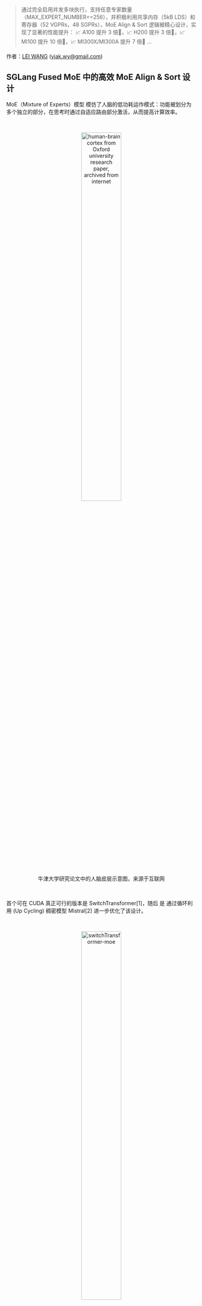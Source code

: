 > 通过完全启用并发多块执行，支持任意专家数量（MAX_EXPERT_NUMBER==256），并积极利用共享内存（5kB LDS）和寄存器（52 VGPRs，48 SGPRs），MoE Align & Sort 逻辑被精心设计，实现了显著的性能提升：
📈 A100 提升 3 倍🎉，📈 H200 提升 3 倍🎉，📈 MI100 提升 10 倍🎉，📈 MI300X/MI300A 提升 7 倍🎉 ...

作者：[LEI WANG](https://github.com/yiakwy-xpu-ml-framework-team) (yiak.wy@gmail.com)

## SGLang Fused MoE 中的高效 MoE Align & Sort 设计

MoE（Mixture of Experts）模型 模仿了人脑的低功耗运作模式：功能被划分为多个独立的部分，在思考时通过自适应路由部分激活，从而提高计算效率。

<br />

<figure>
<p align="center">
<img src="https://raw.githubusercontent.com/yiakwy-xpu-ml-framework-team/HPC-2025/main/2025-3/Efficient%20MoE%20Align%20%26%20Sort%20in%20SGLagn%20Fused%20MoE/assets/img/brain.jpg" alt="human-brain cortex from Oxford university research paper, archived from internet" style="width:50%">
</p>
<figcaption style="text-align:center">牛津大学研究论文中的人脑皮层示意图，来源于互联网</figcaption>
</figure>

<br />

首个可在 CUDA 真正可行的版本是 SwitchTransformer[1]，随后 是 通过循环利用 (Up Cycling) 稠密模型 Mistral[2] 进一步优化了该设计。

<br />

<figure>
<p align="center">
<img src="https://raw.githubusercontent.com/yiakwy-xpu-ml-framework-team/HPC-2025/main/2025-3/Efficient%20MoE%20Align%20%26%20Sort%20in%20SGLagn%20Fused%20MoE/assets/img/switch-transformer-moe.png" alt="switchTransformer-moe" style="width:50%">
</p>
<figcaption style="text-align:center">SwitchTransformer-MoE</figcaption>
</figure>

<br />

随后，DeepSeek V2/V3/R1 [3][4][5] 通过引入共享专家 [3] 和 门控偏差（gating bias） [4][5] 进一步改进了 MoE，最终实现了无辅助损失（auxiliary loss free）的 MoE 模型 [4][5]。这一优化本质上归因于一个关键事实：当使用共享专家（DeepSeek 团队选择的值为 1）时，可以通过在**较大的专家池（256 个）**上施加偏差分数的惩罚，从而缓解专家路由的不均衡问题 [11]。

<br />

MoE 层 本质上是由多个专家前馈网络（FFN） 组成的层，其中包含门控函数（gating functions），用于根据 Top-K 门控分数（DeepSeek V3/R1 中引入偏差）进行激活路由，并在所选的 FFN 层 上通过 Group GEMM 计算 logits。

<br />

该功能在很大程度上依赖于基数排序（radix sort）逻辑。借助 MoE Align & Sort，机器学习研究人员和实践者可以按照专家 ID 对 tokens 进行排序。

<br />

在某些应用中，例如 TransformerEngine [6][7]，该操作最初是通过已废弃的 cub::DeviceRadixSort 实现的，而增加的 permute 操作用于记录 源（左） 到 目标（右） 的映射，其梯度操作为 unpermute。

<br />

<figure>
<p align="center">
<img src="https://raw.githubusercontent.com/yiakwy-xpu-ml-framework-team/HPC-2025/main/2025-3/Efficient%20MoE%20Align%20%26%20Sort%20in%20SGLagn%20Fused%20MoE/assets/img/nv_moe_permute_op.png" alt="moe-permute-illustration" style="background-color:white;width:50%">
</p>
<figcaption style="text-align:center">MoE Permute 示例</figcaption>
</figure>

<br />

尽管 cub::DeviceRadixSort **大量使用共享内存**，相比于基于 __shfl_xor_sync（仅使用线程本地内存）的实现略慢，但它**不支持对齐排序（alignment sorting**）。

<br />

对齐排序 对于 Group GEMM 的效率至关重要，因为它允许专家以 **块（block** 为单位处理 tokens。

<br />

SGLang 中的 **MoE Align & Sort** 算法采用了 对齐排序，但在 **支持多达 256 个专家的大规模 prefill 操作** 时效率并不理想。该问题已在 [issue#2732](https://github.com/sgl-project/sglang/issues/2732) 中被确认。

<br />

目前的实现将 **MoE Align & Sort** 拆分为两个 kernel 启动（kernel launches）：

<br />

- 对齐（alignment）：在 **单个 block** 内执行 传统 基数排序算法 对齐的偏移计算（alignment-based offsets computation）; 

- 放置（placement）：根据在多个 block 并行计算出的偏移量，并行放置 tokens;

<br />

我们提出并编写了 AMD 友好的 CUDA 设备代码，采用了我们设计的 MoE Align & Sort 算法。因此，在 AMD 平台 上的性能分析和优化将被充分考虑。

<br />

通过在不同的工作负载下使用 **RocProfiler-Compute** 进行分析，我们可以清楚地看到，即使 **不计入多次设备函数启动** 的额外开销，第一个 kernel 仍然消耗了 **33W** 个周期，第二个 kernel 消耗了 **8W** 个周期，总计 **41W** 周期：

<br />

<figure>
<p align="center">
<img src="https://raw.githubusercontent.com/yiakwy-xpu-ml-framework-team/HPC-2025/main/2025-3/Efficient%20MoE%20Align%20%26%20Sort%20in%20SGLagn%20Fused%20MoE/assets/img/moe_align_k1.png" alt="moe_align_k1" style="width:80%">
</p>
<figcaption style="text-align:center">the moe align kernel 1</figcaption>
<p align="center">
<img src="https://raw.githubusercontent.com/yiakwy-xpu-ml-framework-team/HPC-2025/main/2025-3/Efficient%20MoE%20Align%20%26%20Sort%20in%20SGLagn%20Fused%20MoE/assets/img/moe_align_k2.png" alt="moe_align_k2" style="width:80%">
</p>
<figcaption style="text-align:center">the moe align kernel 2</figcaption>
</figure>

<br />

在 ROCm SDK 6.3.0 中，omniperf 已更名为 rocprof-compute。尽管 MI300X/MI300A 已得到积极支持，但该工具默认未随 ROCm SDK 6.3.0 一同发布。不过，在 [Tools-dockerhub](https://github.com/yiakwy-xpu-ml-framework-team/Tools-dockerhub) 中的展示一样，ROCm 计算分析工具的设置仅需简单三步。.

<br />

现在，在 [PR#3613](https://github.com/sgl-project/sglang/pull/3613) 中应用我们提出的 [优化方案](https://github.com/yiakwy-xpu-ml-framework-team/AMD-sglang-benchmark-fork/blob/790a832385a02d5f52ad627af333ca1c992e24de/sgl-kernel/src/sgl-kernel/csrc/moe_align_kernel.cu#L233) 后，片上计算开销将从之前的 **41W** 个周期立即降低至 **20W** 个周期。

<br />

<figure>
<p align="center">
<img src="https://raw.githubusercontent.com/yiakwy-xpu-ml-framework-team/HPC-2025/main/2025-3/Efficient%20MoE%20Align%20%26%20Sort%20in%20SGLagn%20Fused%20MoE/assets/img/moe_align_after_opt.png" alt="optimize moe align kernel" style="background-color:white;width:80%">
</p>
<figcaption style="text-align:center">在 SGLang 中实现高效的多块（multi-blocks）MoE-Align</figcaption>
</figure>

<br />

通过 **完全地多块（multiple blocks）并发执行**，并支持 **任意专家数量**（MAX_EXPERT_NUMBER==256），结合 **激进使用共享内存（5kB LDS）和寄存器（52 VGPRs，48 SGPRs）** ，MoE Align & Sort 逻辑被优化，实现了以下性能提升 [📈3x in A100🎉](#a100_bench), [📈3x in H200🎉](#h200_bench), [📈10x in MI100🎉](#mi100_bench), and [📈7x in MI300X/Mi300A🎉](#mi300_bench):

<br />

|    opt bench (all cases)    |  opt bench (snapshot) | GPU
:----------------------------:|:---------------------:|:-----:
![moe-align-block-size-performance](https://github.com/user-attachments/assets/53b177ba-88ef-4d5a-b833-e112160a2b15) | <img width="200" alt="A100-bench" src="https://github.com/user-attachments/assets/19d0daf3-f2b9-4acc-a2d8-c8be2a9c3049" /> | A100
![mi100-moe-align-block-size-performance](https://github.com/user-attachments/assets/addcdfa8-0fba-4fe4-b8ed-68711d3eebe4) | <img width="400" alt="MI00-bench" src="https://github.com/user-attachments/assets/0a474f35-305e-42c4-95a2-bf51f46cdbf9" /> | MI100 (gfx908)

<br />

借助 **Rocprof-Compute**，我们可以轻松收集捕获设备代码的一些关键指标，并在远程 GUI 服务器上进行可视化展示：

<br />

<figure>
<p align="center">
<img src="https://raw.githubusercontent.com/yiakwy-xpu-ml-framework-team/HPC-2025/main/2025-3/Efficient%20MoE%20Align%20%26%20Sort%20in%20SGLagn%20Fused%20MoE/assets/img/rocprof-compute.png" alt="start rocprof-compute in server side" style="background-color:white;width:80%">
</p>
<figcaption style="text-align:center">服务端开启 Rocprof-Compute</figcaption>
</figure>

<br />

总而言之，在 AMD MI300X/MI300A 上，所提出的高效 多块（multi-blocks）MoE Align & Sort 算法充分利用了每个 wave 的向量寄存器（52 个），且无寄存器溢出（我已将初始线程块大小调整至最佳值）；同时，每个 CU 使用 5kB LDS，且仅有 6.8% 的存储银行冲突率。

<br />

我们还分析了 MoE Sort & Align 的 Roofline 模型。该模型显示，设备代码的性能在受限于内存带宽的区域有所下降。

<br />

在 [AMD Compute Profile](#amd_compute_profile) 部分，我们详细介绍了在 ROCm 平台上我们算法设计的影响与性能数据。

<br />

本质上，MI300X/MI300A 是全球首款基于多芯片（multi-die）设计的高性能 AI 加速器架构。因此，在该芯片上进行算子优化的方式将与 NVIDIA 平台略有不同。

<br />

基本规则是，XCDs（加速计算芯片）之间的同步代价较高，因此最好充分利用XCDs，并利用L2缓存的局部性亲和性来提高性能。

<br />

此外，我们应避免昂贵的同步开销，具体方法包括：

- 当网格大小小于每颗芯片上的 XCD 数量（MI300X 为 8，MI300A 为 6）时，优先使用最低速计算单元（MI300X 使用 XCD7，MI300A 使用 XCD5）。

- 当网格大小大于每颗芯片上的 XCD 数量时，将其调整为 XCD 数量的整数倍。

<br />

使用 **hipCooperativeLaunch** 启动协作设备代码可能会增加 **L2 缓存压力**（与 **纹理寻址器停滞率** 和 **忙碌率** 相关），特别是在 **数据交换（尤其是 Die-Die 交换** 增多的情况下。

<br />

在此示例中，之前 **main** 分支的实现使用了 **39** 个活跃 CU，这已经 **接近最佳**，因为本质上使用了两个 Die。

<br />

我们的实现在 **多块（multi-blocks）执行** 中使用了 **66** 个活跃 CU，跨越两个 Die，并且 **块级归约（block-wise reduction）** 过程中 **Die-Die 数据交换** 是不可避免的。我们将在本季度晚些时候向 **SGLang** 提交进一步的 **V4 优化**。

<br />

具体细节将在 **性能分析（profiling）** 部分进一步讨论。

## SGLang 中 Fused MoE 的回顾

SGLang 团队采用 **Triton First** 方法实现了相关逻辑，并在 2024 年 12 月成功实现 **DeepSeek V3** 的 **Day-0 支持**。  

<br />

SGLang 的 [MoE](https://github.com/sgl-project/sglang/blob/8baf9a0c18c6bc700e89ad6deb200739a8242e09/python/sglang/srt/layers/moe/fused_moe_triton/fused_moe.py#L952) 调用了使用 **Triton** 实现的 [Fused MoE 设备代码](https://github.com/sgl-project/sglang/blob/8baf9a0c18c6bc700e89ad6deb200739a8242e09/python/sglang/srt/layers/moe/fused_moe_triton/fused_moe.py#L56)。 

<br />

在设备代码启动之前，会应用 **MoE Align & Sort** 算法。MoE Align & Sort 的 Triton 设备代码被拆分为 **四个阶段**，其中 **直接访问 DRAM**，而不使用共享内存，这与 [向量化 Triton 版本](https://github.com/sgl-project/sglang/pull/2913) 形成对比。  

<br />

与 **单块（single block wise）CUDA 实现** 相比，Triton 版本的 **多次设备代码触发** 以及对 **LDS、本地缓存和寄存器（例如 VGPR）** 的低效利用，导致了在 **小规模工作负载** 上的单次测试执行效率较低。

<br />

随后，CUDA 实现最终被拆分为 **两个阶段**，其中 **仅第二阶段** 的执行在 **多块（multiple blocks）** 上进行了加速。  

## MoE Align & Sort CUDA 算法在其他开源平台的实现

#### FasterTransfomer

在 **Mistral[2]** 和 **DeepSeek V2[3]** 之前，**开放式稠密模型（open dense models）** 在推理场景中更为流行。这也是 **FasterTransformer[8]** 诞生的时期。

<br />

在 **FasterTransformer[8]** 项目中（由 NVIDIA 发起），MoE 模型的支持主要依赖于 **cub::DeviceRadixSort**，以及诸如 **moe_softmax**（本质上是 **cub::BlockReduce** 实现的 softmax）、**moe_top_k** 及其融合版本 **topk_gating_softmax**、用于排列潜在向量 logits 的 **permute**，最终执行 [group gemm](https://github.com/NVIDIA/FasterTransformer/blob/df4a7534860137e060e18d2ebf019906120ea204/src/fastertransformer/kernels/moe_kernels.cu#L622)。

<br />

因此，融合优化主要（按计算开销计算）限制在 **topk gating softmax** 和 **biased topk gating softmax**，后续这些优化被整合进 **SGLang**。

#### Megatron

在本文发表之前，**Megatron** 在 FP16/BF16 计算中主要采用 **FasterTransformer** 方法，但额外添加了 **permute** 的梯度操作 **unpermute**，以支持 [训练任务](https://github.com/fanshiqing/grouped_gemm)。

<br />

这意味着 MoE 仍然没有得到高效融合。

#### vLLM

**SGLang** 使用了许多 **vLLM** 设备代码，但 **vLLM** 的 Fused MoE 最初是由 **SGLang** 团队贡献的。因此，它们采用了相同的方法进行部署。

#### CK

首个 **AMD 友好的 Fused MoE** 版本于 2024 年 11 月 26 日在 [CK#1634](https://github.com/ROCm/composable_kernel/pull/1634) 中提出。随后，**MoE Align & Sort** 被添加到 [CK#1771](https://github.com/ROCm/composable_kernel/pull/1771) 和 [CK#1840](https://github.com/ROCm/composable_kernel/pull/1840) 中。

<br />

核心思路是将 **MoE 排序** 与 **Group GEMM** 进行融合。此外，CK 中的 **MoE & Sorting** 在很大程度上采用了 **SGLang 团队** 的方法，但在 **CK pipeline 及 partitioner** 方面有所不同。

<br />

<figure>
<p align="center">
<img src="https://raw.githubusercontent.com/yiakwy-xpu-ml-framework-team/HPC-2025/main/2025-3/Efficient%20MoE%20Align%20%26%20Sort%20in%20SGLagn%20Fused%20MoE/assets/img/ck-fused-moe-v1.png" alt="ck fused moe" style="background-color:white;width:50%">
</p>
<figcaption style="text-align:center">CK 融合 MoE 思路[9]</figcaption>
</figure>

<br />

融合 **per_group_token_quant**（用于在线 FP8 量化）、**MoE 排序** 和 **Group GEMM** 可以通过将 **Radix Sort 计算逻辑** 纳入 **Group GEMM pipeline** 轻松解决：即 **统计出现次数以计算偏移量**，随后进行 **并行放置**。

<br />

其中最关键的问题之一是 **如何平衡 Radix Sorting 和 Group GEMM 这两种计算负载**。

<br />

在 AMD 数据中心芯片中，**Group GEMM 片段更可能均匀分布在 XCD 内的所有可用计算单元**。然而，当涉及多个 XCD 时，不同 CU 之间的 **数据交换** 主要通过 **低速 L2 Cache 及其互联结构（L2 Cache fabric）** 进行。

<br />

编写 **CK 设备代码** 需要先编写 **主机端 CK 解决方案启动器**：

```
    // Here is the entry of fused MoE : 
    //   https://github.com/ROCm/composable_kernel/blob/1342ecf7fbf64f43d8621cf6665c583fdc49b2c6/example/ck_tile/15_fused_moe/instances/fused_moegemm_api_internal.hpp
    using f_pipeline    = ck_tile::FusedMoeGemmPipeline_FlatmmUk<f_problem>;
    using f_partitioner = ck_tile::FusedMoeGemmTilePartitioner_Linear<f_shape>;
    using f_kernel      = ck_tile::FusedMoeGemmKernel<f_partitioner, f_pipeline, void>;

    const dim3 grids                       = f_kernel::GridSize(a);
    constexpr dim3 blocks                  = f_kernel::BlockSize();
    constexpr ck_tile::index_t kBlockPerCu = 1;

    static int printed = 0;

    auto kargs = f_kernel::MakeKargs(a);
    if(s.log_level_ > 0 && printed == 0)
    {
        std::cout << ", " << f_kernel::GetName() << std::flush;
        printed = 1;
    }

    return ck_tile::launch_kernel(
        s, ck_tile::make_kernel<blocks.x, kBlockPerCu>(f_kernel{}, grids, blocks, 0, kargs));
```

, [设备代码入口](https://github.com/ROCm/composable_kernel/blob/1342ecf7fbf64f43d8621cf6665c583fdc49b2c6/include/ck_tile/ops/fused_moe/kernel/fused_moegemm_kernel.hpp#L238), 分块器, 和 多阶段流水线.

<br />

AMD CK **分区器** 和 **阶段流水线（stages pipeliner）** 在 **Fused MoE** 的最终汇编过程中扮演了重要角色，确实值得深入研究，但已超出本文讨论范围。

<br />

但需要记住，**MoE Align & Sort 是生产者代码的一部分**：

```
// https://github.com/ROCm/composable_kernel/blame/fdaff5603ebae7f8eddd070fcc02941d84f20538/include/ck_tile/ops/fused_moe/kernel/moe_sorting_kernel.hpp#L438
CK_TILE_DEVICE void moe_align_block_size_kernel(...) 
{
        const index_t tid       = static_cast<index_t>(threadIdx.x);
        const index_t start_idx = tid * tokens_per_thread;
...
#if 1
        if(tid < num_experts){ // each thread reduce a column segment of tokens_cnts with # blockDim.x elements
          ...
        }
#else
...
#endif
        __syncthreads();

        // do cumsum to compute offsets based on condition
        ...
        // do parallel placement based on the offsets computed
        ...
}
```

<br />

因此，在 **AMD CK 方案** 中，**MoE Align & Sort** 的实现几乎与 **SGLang** 主实现保持一致，仅在 **分区器（partitioner）** 和 **流水线（pipeliner）** 方面有所不同。

<br />

需要注意的是，该实现并不总是能在 **AMD** 平台上提供最佳性能（请参考 **AITER** 中的 **asm MoE**）。

<br />

由于 **AMD CDNA3 架构** 并不支持类似 **Graphcore** 的 **片上（on-chip）** 洗牌操作（我们在 2023 年已经将 **PopART[12] & PopRT** 的 **Remapping** 操作进行抽象与泛化），而这一特性已在 **NVIDIA H100/H200/B200** 中得到了支持，并通过高效的 **SM<->SM** 片上通信实现。

<br />

因此，在 **AMD 开源解决方案** 中，如何以低开销方式在 **块（block）** 之间优化数据布局将是一个非常有趣的研究方向。

<br />

从哲学上讲，这两类不同工作负载的 **基于 Tiling 的融合代码** 可能并不总是比 **非融合版本** 更优。相关研究的详细内容将在 **V4 版本** 发布时进一步探讨。

<br />

#### AITER

<br />

<figure>
<p align="center">
<img src="https://raw.githubusercontent.com/yiakwy-xpu-ml-framework-team/HPC-2025/main/2025-3/Efficient%20MoE%20Align%20%26%20Sort%20in%20SGLagn%20Fused%20MoE/assets/img/aiter.png" alt="Fused MoE in AI Tensor Engine for ROCm" style="background-color:white;width:50%">
</p>
<figcaption style="text-align:center">AI Tensor Engine[10]</figcaption>
</figure>

<br />

**AITER** 在今年早些时候被引入，以便整合在不同项目中使用的 **LLM 设备代码**。它通过 [ck moe](https://github.com/ROCm/aiter/pull/95)、[asm 版本的 MoE 通过 hipModule](https://github.com/ROCm/aiter/blob/52085276ad4710e1a0c9ce2f62ca177a2af35ffa/csrc/py_itfs_cu/asm_fmoe.cpp#L69) 和 triton **fused moe** 支持 MoE 融合。

<br />

因此，AITER 是部分开源的，因为不透明的汇编代码和开发计划是针对 MI300X 开发者的。

<br />

AITER 中 **fused MoE 的三倍加速** [10] 已由 **Bruce Xu** [13] 验证，并且这一加速主要来自于在不同形状的 **Group GEMM** 中观察到的加速：一个 GEMM 操作，其中每个专家的 FFN 权重与一块隐藏状态的 token 进行相乘。

这一证明可以在 [PR#199](https://github.com/ROCm/aiter/pull/199) 中找到，asm gemm 几乎带来了 **三倍的性能提升**。

<br />

<figure>
<p align="center">
<img src="https://raw.githubusercontent.com/yiakwy-xpu-ml-framework-team/HPC-2025/main/2025-3/Efficient%20MoE%20Align%20%26%20Sort%20in%20SGLagn%20Fused%20MoE/assets/img/asm_flatmm_kernel.png" alt="asm flat matrix multiply" style="background-color:white;width:50%">
</p>
<figcaption style="text-align:center">ASM 版本 扁平矩阵乘</figcaption>
</figure>

<br />

值得注意的是，仍然有一些情况下，选择了来自 **SGLang 社区** 的 **triton 设备代码**。为了在 **MI300X/MI300A** 上高效运行 **triton 设备代码**，它们采用了基于 **多芯片架构** 的特定逻辑，将线程块映射到不同的 **计算单元（dies）** 上：

```
    # https://github.com/ROCm/triton/blob/f669d3038f4c03ee7a60835e875937c65b5cec35/python/perf-kernels/gemm.py#L115
    ...
    ## pid remapping on xcds
    # Number of pids per XCD in the new arrangement
    pids_per_xcd = (GRID_MN + NUM_XCDS - 1) // NUM_XCDS
    # When GRID_MN cannot divide NUM_XCDS, some xcds will have
    # pids_per_xcd pids, the other will have pids_per_xcd - 1 pids.
    # We calculate the number of xcds that have pids_per_xcd pids as
    # tall_xcds
    tall_xcds = GRID_MN % NUM_XCDS
    tall_xcds = NUM_XCDS if tall_xcds == 0 else tall_xcds
    # Compute current XCD and local pid within the XCD
    xcd = pid % NUM_XCDS
    local_pid = pid // NUM_XCDS
    # Calculate new pid based on the new grouping
    # Note that we need to consider the following two cases:
    # 1. the current pid is on a tall xcd
    # 2. the current pid is on a short xcd
    if xcd < tall_xcds:
        pid = xcd * pids_per_xcd + local_pid
    else:
        pid = tall_xcds * pids_per_xcd + (xcd - tall_xcds) * (pids_per_xcd - 1) + local_pid

    if GROUP_SIZE_M == 1:
        pid_m = pid // num_pid_n
        pid_n = pid % num_pid_n
    else:
        num_pid_in_group = GROUP_SIZE_M * num_pid_n
        group_id = pid // num_pid_in_group
        first_pid_m = group_id * GROUP_SIZE_M
        group_size_m = min(num_pid_m - first_pid_m, GROUP_SIZE_M)
        pid_m = first_pid_m + (pid % group_size_m)
        pid_n = (pid % num_pid_in_group) // group_size_m
    
    ...
```

此外，在 **CK fused MoE** 中使用了多种 **AMD 芯片内建函数（intrinsics）**，例如：

- **__builtin_nontemporal_load**, 

- **__builtin_amdgcn_ds_swizzle**, 

- **__builtin_amdgcn_ds_permute**/**__builtin_amdgcn_ds_bpermute**, 

- **_builtin_amdgcn_mov_dpp** 

等等。这些内建函数可能最终影响 **fused MoE** 的汇编实现。

例如，使用 **__builtin_nontemporal_load** 可以跳过 L2 缓存，从而为预测将被重复使用的数据留出更多 L2 缓存行空间。

#### Cutlass v3.8

截至本文撰写时，**Fused MoE** 尚未在 **NVIDIA Cutlass 3.8.0** 中公开支持。因此，当前该仓库中没有提供 **MoE Align & Sort** 功能。

#### TRT-LLM

在 **v0.16.0** 之前，**TRT-LLM** 基本上遵循了 **FasterTransformer** 的方法。自 **v0.17.0** 版本起，**MoE** 部分开始公开。

## 编写 对 AMD 设备 友好的 CUDA 实现，并带来 超过 3x ~ 7x 加速

该算法采用了多块执行方案，并由三个不同的部分（D-C-P）组成：

- 分布式并发计数
- 计算累积和（cumsum）
  - 并行非对齐本地累积和
  - 减少非对齐累积和
  - 对齐全局累积和
  - 存储全局累积和
- 并行放置

<br />

<figure>
<p align="center">
<img src="https://raw.githubusercontent.com/yiakwy-xpu-ml-framework-team/HPC-2025/main/2025-3/Efficient%20MoE%20Align%20%26%20Sort%20in%20SGLagn%20Fused%20MoE/assets/img/our_moe_align_sort.drawio.png" alt="our moe align sort overview" style="background-color:white;width:50%">
</p>
<figcaption style="text-align:center">我们提出的高效 MoE Align & Sort 算法</figcaption>
</figure>

<br />

#### 并行非对齐本地累积和

<br />

<figure>
<p align="center">
<img src="https://raw.githubusercontent.com/yiakwy-xpu-ml-framework-team/HPC-2025/main/2025-3/Efficient%20MoE%20Align%20%26%20Sort%20in%20SGLagn%20Fused%20MoE/assets/img/parallel_local_unaligned_cumsum.png" alt="parallel local unaligned cumsum" style="background-color:white;width:50%">
</p>
<figcaption style="text-align:center">我们提出的并行非对齐本地累积和
</figcaption>
</figure>

<br />

该算法首次由我们在 [PR#2970](https://github.com/sgl-project/sglang/pull/2970) 中提出并实现。

<br />

我们将每个块中的累积和执行进行了负载均衡，分配给 **kElementsPerThr(16)** 个线程，每个线程需要处理 **kElementsPerThr + kElementsPerThr + threadIdx.x** 次加法操作。

<br />

因此，与当前仓库中的单线程版本相比，波前（wavefront）更快地到达，我们观察到此版本实现的性能提升了 **30%**。

#### 减少非对齐累积和（Reduce Unaligned Cumsum）

一旦我们获得了每个块中的本地非对齐累积和，就可以在预分配的 HBM 缓冲区中进行块级别的累积和归约。

<br />

我们选择了 **FRAG_SIZE_M(16) x FRAG_SIZE_N(16) x FRAGS_PER_BLOCK(4)** 的 SRAM 块进行块级归约，其中 **FRAGS_PER_BLOCK** 是可调的：

<br />

<figure>
<p align="center">
<img src="https://raw.githubusercontent.com/yiakwy-xpu-ml-framework-team/HPC-2025/main/2025-3/Efficient%20MoE%20Align%20%26%20Sort%20in%20SGLagn%20Fused%20MoE/assets/img/block-wise-reduction.drawio.png" alt="block-wise reduction" style="background-color:white;width:50%">
</p>
<figcaption style="text-align:center">块级规约
</figcaption>
</figure>

<br />

```markdown
在AMD平台上，计算是基于“1 warp 加载 / 1 warp 计算”的方式进行的，而在NVIDIA平台上则是“2 warps 加载和 1 warp 计算”。

<br />

该设计充分利用了AMD CDNA3架构中64个SIMD通道的优势。并且，在这种多芯片架构中，块的数量始终是XCD数量的倍数。

<br />

**FRAGS_PER_BLOCK** 被设置为4，以便在多轮中复用SMEM。

<br />

#### 对齐全局累积和和存储全局累积和

我们改进了向量化代码，并处理了如果输入数据大小与 **kElementsPerAccess** 常量不对齐时的循环尾部情况。

基准测试显示，合并率有所提高，但仍然限制在 **30%** 左右。我们将在V4版本中继续优化此问题。

#### 编写AMD友好的CUDA代码

编写PyTorch扩展可以自动将CUDA设备代码转换为HIP设备代码，配合ROCm SDK进行使用。

但是，有些情况下HIP设备代码与CUDA设备代码表现不同：

- Warp大小是一个与架构相关的全局变量，并在ROCm SDK中定义为 **warpSize**；在CDNA3架构中，**warpSize** 定义为 **64**。

- 设备函数签名可能与CUDA不完全对齐，因此需要条件编译来支持这些符号。

- 需要特别关注多芯片架构中的L2缓存优化。

## 基准测试

我们在没有CUDA图捕获的情况下，针对DeepSeek V3模型的大规模工作负载进行了广泛测试。因此，专家数量设置为256。当前的算法不支持在CUDA图捕获下运行，我们将在V4版本中解决此问题。

<br />

由于GPU虚拟化和测试节点上分配的CPU数量，性能可能会与裸机测试时有所不同。

<br />

因此，我们使用Triton实现作为基准，展示我们提出的MoE Align & Sort算法在加速倍数和效率上的表现。

<br />

每个测试首先进行了验证，之后才开始基准测试。在基准测试中，我们观察到，在AMD平台上，Triton的运行时间显著长于在NVIDIA平台上的运行时间。我们因此建议进一步优化Triton的MLIR，以获得比NVIDIA Triton更高效的降级过程。

<br />

对于AMD Triton，我们观察到MI300X的速度比MI100快1.5倍，因此MI300X的性能提升幅度不像MI100那么显著。此外，尽管普遍认为MI300X比MI100更快，但在我们的测试中，MI100上的算法性能要优于MI300X。

这部分归因于内存瓶颈操作，在多芯片之间的通信降低了执行速度。

<br />

在两个平台上，我们都观察到了应用我们提出的算法后显著的性能改进，其中现有的CUDA实现几乎与Triton消耗相同的时间。

#### AMD系统准备

为了最大化使用AMD异构系统，建议进行以下检查。

- NVIDIA Grace CPU和AMD EPYC 9004系统通常建议禁用NUMA自动平衡，以便与GPU协同工作；然而，在某些情况下，可能[不建议禁用](https://rocm.docs.amd.com/en/latest/how-to/system-optimization/mi300x.html#) NUMA自动平衡。

- 启用虚拟化时，建议启用IOMMU直通模式，以消除DMA翻译，从而带来性能提升。

<div id="mi100_bench"></div>

#### MI100基准测试

> git clone https://github.com/yiakwy-xpu-ml-framework-team/AMD-sglang-benchmark-fork.git -b optimize_moe_align_v3 && cd sgl-kernel && python setup_rocm.py install

可以验证不同输入令牌和专家数量组合的可行性 :

```

> cd ../benchmark/kernels/fused_moe_trition && python benchmark_deepseekv3_moe_align_blocks.py --verify


| num_tokens  | experts | SGLang    | Triton (AMD) | GPU  
:------------:|:-------:|:---------:|:------------:|------
8192          | 256     |   79.36   | 426.71       | MI100
16384         | 256     |   86.4    | 681.12       | MI100
16384 x 128   | 256     |   3047.68 | 62442.85     | MI100
32768 x 128   | 256     |   7211.37 | 129388.43    | MI100


<div id="a100_bench"></div>

#### A100 性能测试


| num_tokens  | experts | SGLang     | Triton (NV) | GPU  
:------------:|:-------:|:---------:|:------------:|------
8192          | 256     |   77.44    | 124.92      | A100
16384         | 256     |   \        | \           | A100
16384 x 128   | 256     |   5966.81  | 17396.51    | A100
32768 x 128   | 256     |   12450.05 | 34711.14    | A100


<div id="h200_bench"></div>

#### H200 性能测试

| num_tokens  | experts | SGLang     | Triton (NV) | GPU  
:------------:|:-------:|:---------:|:------------:|------
8192          | 256     |   \        | \           | H200
16384         | 256     |   \        | \           | H200
16384 x 128   | 256     |   4508.42  | 12361.15    | H200
32768 x 128   | 256     |   9023.48  | 24683.70    | H200


<div id="mi300_bench"></div>

#### MI300X 性能测试

| num_tokens  | experts | SGLang     | Triton (NV) | GPU  
:------------:|:-------:|:----------:|:-----------:|------
8192          | 256     |   88.16    | 281.64      | MI300X
16384         | 256     |   134.02   | 448.88      | MI300X
16384 x 128   | 256     |   6865.64  | 43266.09    | MI300X
32768 x 128   | 256     |   13431.80 | 89788.58    | MI300X

<div id="amd-compute-profile"></div>

## AMD Compute Profile

#### 设置

在ROCm 6.3.3版本中，设置**rocprof-compute**只需三步即可完成，详细的设置步骤可以在这里找到：[Tools-dockerhub中的rocprof-compute设置](https://github.com/yiakwy-xpu-ml-framework-team/Tools-dockerhub/tree/main)。

#### 向量L1缓存的分析结果

在分析中，工作负载为**16384**个tokens x（从**256**个专家中选择**8**个），除非另有说明。

| kernel                                              | VGPRs | SGPRs| active CUs | Vector L1 cache hit rate | coalescing rate / utils
:----------------------------------------------------:|:-----:|:----:|:----------:|:------------------------:|-----
[old main](https://github.com/sgl-project/sglang/blob/fb8886037c32138e418cfc333baaef43b1e1f68b/sgl-kernel/csrc/moe/moe_align_kernel.cu#L44) moe_align_block_size_kernel (k1)        | 20    | 48   | 3          | 0%                       | 25% / 7%
[old main](https://github.com/sgl-project/sglang/blob/fb8886037c32138e418cfc333baaef43b1e1f68b/sgl-kernel/csrc/moe/moe_align_kernel.cu#L28) count_and_sort_expert_tokens_kernel (k2)| 8     | 32   | 39         | 27%                      | NaN
[our](https://github.com/yiakwy-xpu-ml-framework-team/AMD-sglang-benchmark-fork/blob/790a832385a02d5f52ad627af333ca1c992e24de/sgl-kernel/src/sgl-kernel/csrc/moe_align_kernel.cu#L233) moe_align_block_size_kernel                  | 52    | 48   | 66         | 61%                      | 36% / 18%

我们在算法中最大化了VGPRs的使用，但减少了SGPRs的总使用量。数据也表明，VGPRs/SGPRs的溢出为零，这表明寄存器的使用是健康的，并且此设备代码没有性能损失。

<br />

向量L1缓存（vL1D）是每个CU的本地单元，命中率记录了从L2缓存请求到CU时的缓存行命中率。**30%**的L2缓存请求通过vL1D的纹理寻址器合并，达到了**61%**的命中率，如果需要，稍后可以进一步提升。

<br />

当数据从CU请求到vL1D的寻址处理单元（纹理寻址器）时，复杂的决策逻辑决定是否接受数据请求或回滚数据请求。以下是四种状态：

- **Busy**（忙碌）：纹理寻址器正在处理地址。
- **Address Stall**（地址停顿）：纹理寻址器无法发送地址到vL1D。
- **Data Sending Stall**（数据发送停顿）：纹理寻址器无法发送数据到vL1D。
- **Data Waiting Stall**（数据等待停顿）：纹理寻址器等待发送数据到vL1D的数据处理单元。

<br />

有关这种微架构行为的详细信息，可以在AMD CDNA3的ISA文档以及[rocProfiler-compute文档](https://rocm.docs.amd.com/projects/rocprofiler-compute/en/latest/conceptual/vector-l1-cache.html#desc-td)中找到。

<br />

<figure>
<p align="center">
<img src="https://raw.githubusercontent.com/yiakwy-xpu-ml-framework-team/HPC-2025/main/2025-3/Efficient%20MoE%20Align%20%26%20Sort%20in%20SGLagn%20Fused%20MoE/assets/img/vL1D-addresser-stall.png" alt="vL1D addresser stall" style="background-color:white;width:80%">
</p>
<figcaption style="text-align:center">vL1D 寻址器停顿</figcaption>
</figure>

<br />

我们在该算法设计中观察到了 **18.61%** 的数据等待停顿率来自于向量 L1 缓存。

<br />

数据的读写负载平衡大大减少，从 **8 kB** 的读取操作和 **27 B** 的写入操作，转变为 **109 B** 的读取操作，**468 B** 的写入操作和 **202 B** 的原子操作的组合。

##### L2 缓存的分析结果

在 CDNA3 架构中，L2 缓存是所有计算单元（CU）共享的，且是线程块之间共享数据的主要通道，这些线程块分布在不同的 CUs 上。

<br />

通过多通道和地址交错设计，向 L2 缓存的请求可以大大并行处理。

<br />

此外，使用 AMD 特有的内置函数如 **__builtin_nontemporal_load**，我们可以绕过 L2 缓存来处理那些不需要再次访问的数据。更多细节将在 V4 版本中揭示。

<br />

L2 缓存研究的具体细节将在 V4 版本中披露。

## 结论

新的算法通过最大化使用 LDS 和向量寄存器，显著加速了 CUDA 和 ROCm 平台上的 MoE Align & Sort，提升幅度高达 **3x ~ 7x**。

<br />

我们还观察到，相较于单个芯片，内存密集型操作在多芯片架构下可能表现更差，这表明在多芯片如 MI300X/MI300A 和 B200/B300 设备上编程时，可能需要新的微调方向。

<br />

然而，该算法的细节仍有进一步优化空间，以提高缓存命中率和主内存合并率。

## 致谢

特别感谢来自 NUS 团队的秦章含教授 (hanzhangqin8@gmail.com)，王昀鸿博士 (yunhongwang2000@gmail.com) 在 MI100/MI250 性能验证中的合作，Zev Rekhter (Connect@reishi.ai) 在 MI300X 性能验证中的合作，范舒宜 (fsygd1996@163.com) 在 H200 验证中的合作，以及 [BBuf](https://github.com/BBuf)(1182563586@qq.com) 在 SGLang 解决方案的讨论和审阅。

请注意，这是 SGLang 社区的独立工作。

我还要深深感谢 Bingqing、Peng Sun 和 ShawHai，他们抽空审阅文章并提供修改建议时给予的帮助。

## 参考文献

1. W. Fedus, B. Zoph, and N. Shazeer. Switch transformers: Scaling to trillion parameter models with simple and efficient sparsity. CoRR, abs/2101.03961, 2021. URL [https://arxiv.org/abs/2101.03961](https://arxiv.org/abs/2101.03961).
2. A. Q. Jiang, A. Sablayrolles, A. Mensch, C. Bamford, D. S. Chaplot, D. d. l. Casas, F. Bressand, G. Lengyel, G. Lample, L. Saulnier, et al. Mistral 7b. arXiv preprint arXiv:2310.06825, 2023.
3. DeepSeek-AI. Deepseek-v2: A strong, economical, and efficient mixture-of-experts language model. CoRR, abs/2405.04434, 2024c. URL [https://doi.org/10.48550/arXiv.2405.04434](https://doi.org/10.48550/arXiv.2405.04434).
4. DeepSeek V3 : [https://arxiv.org/abs/2412.19437](https://arxiv.org/abs/2412.19437); Retrieved on 2025-03-18
5. DeepSeek R1 : [https://arxiv.org/pdf/2501.12948](https://arxiv.org/pdf/2501.12948); Retrieved on 2025-03-18
6. TransformerEngine : [https://github.com/NVIDIA/TransformerEngine](https://github.com/NVIDIA/TransformerEngine); Retrieved on 2025-03-18
7. NV Group GEMM : [https://github.com/yiakwy-xpu-ml-framework-team/NV_grouped_gemm](https://github.com/yiakwy-xpu-ml-framework-team/NV_grouped_gemm); Retrieved on 2025-03-18
8. FasterTransformer : [https://github.com/NVIDIA/FasterTransformer](https://github.com/NVIDIA/FasterTransformer); Retrieved on 2025-03-18
9. CK Fused MoE V1 : [https://github.com/ROCm/composable_kernel/pull/1634](https://github.com/ROCm/composable_kernel/pull/1634)
10. AMD 3X MOE : [https://rocm.blogs.amd.com/artificial-intelligence/DeepSeekR1-Part2/README.html](https://rocm.blogs.amd.com/artificial-intelligence/DeepSeekR1-Part2/README.html)
11. Lean Wang and Huazuo Gao and Chenggang Zhao and Xu Sun and Damai Dai Auxiliary-Loss-Free Load Balancing Strategy for Mixture-of-Experts, 2024. URL [https://arxiv.org/abs/2408.15664](https://arxiv.org/abs/2408.15664).
12. PopART on chip TensorRemap : [https://github.com/graphcore/popart/tree/sdk-release-3.4](https://github.com/graphcore/popart/tree/sdk-release-3.4)
13. DeepSeek V3 Optimization based on AITER backend : [https://github.com/sgl-project/sglang/pull/4344](https://github.com/sgl-project/sglang/pull/4344)

## 赞助者渠道

请前往 [reishi.ai](https://reishi.ai/blog/Moe-align-and-sort) 和 [huggingface](https://huggingface.co/blog/yiakwy-xpu-team/efficient-moe-align-sort-design-for-sglang)
